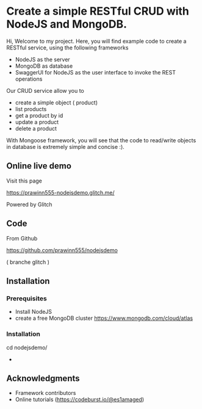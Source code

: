 # Create a simple RESTful CRUD with NodeJS and MongoDB.

Hi, Welcome to my project.
Here, you will find example code to create a RESTful service, using the following frameworks

* NodeJS as the server
* MongoDB as database
* SwaggerUI for NodeJS as the user interface to invoke the REST operations

Our CRUD service allow you to

* create a simple object ( product)
* list products
* get a product by id
* update a product
* delete a product


With Mongoose framework, you will see that the code to read/write objects in database is extremely simple and concise :).

## Online live demo

Visit this page

https://prawinn555-nodejsdemo.glitch.me/

Powered by Glitch

## Code

From Github

https://github.com/prawinn555/nodejsdemo

( branche glitch )

## Installation


### Prerequisites

* Install NodeJS
* create a free MongoDB cluster https://www.mongodb.com/cloud/atlas  


### Installation




cd nodejsdemo/


* 


## Acknowledgments

* Framework contributors
* Online tutorials (https://codeburst.io/@es1amaged)
